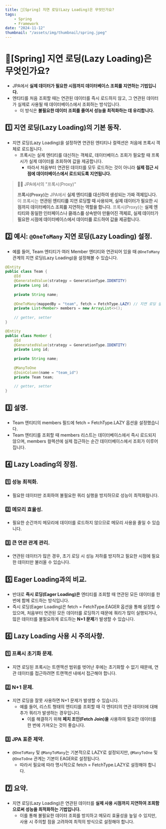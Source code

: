 ```yaml
---
title: 🍃[Spring] 지연 로딩(Lazy Loading)은 무엇인가요?
tags:
    - Spring
    - Framework
date: "2024-11-12"
thumbnail: "/assets/img/thumbnail/spring.jpeg"
---
```


# 🍃[Spring] 지연 로딩(Lazy Loading)은 무엇인가요?
- JPA에서 **실제 데이터가 필요한 시점까지 데이터베이스 조회를 지연하는 기법입니다.**
- 엔티티를 처음 조회할 때는 연관된 데이터를 즉시 로드하지 않고, 그 연관된 데이터가 실제로 사용될 때 데이터베이스에서 조회하는 방식입니다.
    - 이 방식은 **불필요한 데이터 조회를 줄여서 성능을 최적화하는 데 유리합니다.**

## 1️⃣ 지연 로딩(Lazy Loading)의 기본 동작.
- 지연 로딩(Lazy Loading)을 설정하면 연관된 엔티티나 컬렉션은 처음에 프록시 객체로 로드됩니다.
    - 프록시는 실제 엔티티를 대신하는 객체로, 데이터베이스 조회가 필요할 때 프록시가 실제 데이터를 조회하여 값을 제공합니다.
        - 따라서 처음부터 연관된 데이터를 모두 로드하는 것이 아니라 **실제 접근 시점에 데이터베이스에서 로드되도록 지연됩니다.**

> 🙋‍♂️ JPA에서의 "프록시(Proxy)"
> 
> **프록시(Proxy)는** JPA에서 **실제 엔티티를 대신하여 생성되는 가짜 객체입니다.**
> 이 프록시는 **연관된 엔티티를 지연 로딩할 때 사용되며, 실제 데이터가 필요한 시점까지 데이터베이스 조회를 지연하는 역할을 합니다.**
> 프록시(Proxy)는 **실제 엔티티와 동일한 인터페이스나 클래스를 상속받아 만들어진 객체로, 실제 데이터가 필요한 시점에 데이터베이스에서 데이터를 로드하여 값을 제공합니다.**

## 2️⃣ 예시: `@OneToMany` 지연 로딩(Lazy Loading) 설정.
- 예를 들어, Team 엔티티가 여러 Member 엔티티와 연관되어 있을 때 `@OneToMany` 관계의 지연 로딩(Lazy Loading)을 설정해볼 수 있습니다.

```java
@Entity
public class Team {
    @Id
    @GeneratedValue(strategy = GenerationType.IDENTITY)
    private Long id;
    
    private String name;
    
    @OneToMany(mappedBy = "team", fetch = FetchType.LAZY) // 지연 로딩 설정
    private List<Member> members = new ArrayList<>();
    
    // getter, setter
}

@Entity
public class Member {
    @Id
    @GeneratedValue(strategy = GenerationType.IDENTITY)
    private Long id;
    
    private String name;
    
    @ManyToOne
    @JoinColumn(name = "team_id")
    private Team team;
    
    // getter, setter
}
```

## 3️⃣ 설명.
- Team 엔티티의 members 필드에 fetch = FetchType.LAZY 옵션을 설정했습니다.
- Team 엔티티를 조회할 때 members 리스트는 데이터베이스에서 즉시 로드되지 않으며, members 컬렉션에 실제 접근하는 순간 데이터베이스에서 조회가 이루어집니다.

## 4️⃣ Lazy Loading의 장점.

### 1️⃣ 성능 최적화.
- 필요한 데이터만 조회하여 불필요한 쿼리 실행을 방지하므로 성능이 최적화됩니다.

### 2️⃣ 메모리 효율성.
- 필요한 순간까지 메모리에 데이터를 로드하지 않으므로 메모리 사용을 줄일 수 있습니다.

### 3️⃣ 큰 연관 관계 관리.
- 연관된 데이터가 많은 경우, 초기 로딩 시 성능 저하를 방지하고 필요한 시점에 필요한 데이터만 불러올 수 있습니다.

## 5️⃣ Eager Loading과의 비교.
- 반대로 **즉시 로딩(Eager Loading)은** 엔티티를 조회할 때 연관된 모든 데이터를 한 번에 함께 로드하는 방식입니다.
- 즉시 로딩(Eager Loading)은 fetch = FetchType.EAGER 옵션을 통해 설정할 수 있으며, 처음부터 연관된 모든 데이터를 로딩하기 때문에 쿼리가 많이 실행되거나, 많은 데이터를 불필요하게 로드하는 **N+1 문제**가 발생할 수 있습니다.

## 6️⃣ Lazy Loading 사용 시 주의사항.

### 1️⃣ 프록시 초기화 문제.
- 지연 로딩된 프록시는 트랜잭션 범위를 벗어난 후에는 초기화할 수 없기 때문에, 연관 데이터를 접근하려면 트랜잭션 내에서 접근해야 합니다.

### 2️⃣ N+1 문제.
- 지연 로딩을 잘못 사용하면 N+1 문제가 발생할 수 있습니다.
    - 예를 들어, 리스트 형태의 엔티티를 조회할 때 각 엔티티의 연관 데이터에 대해 추가 쿼리가 발생하는 경우입니다.
        - 이를 해결하기 위해 **페치 조인(Fetch Join)을** 사용하여 필요한 데이터를 한 번에 가져오는 것이 좋습니다.

### 3️⃣ JPA 표준 제약.
- `@OneToMany` 및 `@ManyToMany`는 기본적으로 LAZY로 설정되지만, `@ManyToOne` 및 `@OneToOne` 관계는 기본이 EAGER로 설정됩니다.
    - 따라서 필요에 따라 명시적으로 fetch = FetchType.LAZY로 설정해야 합니다.

## 7️⃣ 요약.
- 지연 로딩(Lazy Loading)은 연관된 데이터를 **실제 사용 시점까지 지연하여 조회함으로써 성능을 최적화하는 기법입니다.**
    - 이를 통해 불필요한 데이터 조회를 방지하고 메모리 효율성을 높일 수 있지만, 사용 시 주의할 점을 고려하여 최적의 방식으로 설정해야 합니다.

